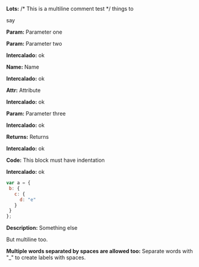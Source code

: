  


**Lots:** /* This is a multiline comment test */
things
to

say




 



**Param:** Parameter one

**Param:** Parameter two

**Intercalado:** ok

**Name:** Name

**Intercalado:** ok

**Attr:** Attribute

**Intercalado:** ok

**Param:** Parameter three

**Intercalado:** ok

**Returns:** Returns

**Intercalado:** ok

**Code:** This block must have indentation

**Intercalado:** ok

```js
var a = {
 b: {
   c: {
     d: "e"
   }
 }
};
```


**Description:** Something else

But multiline too.



**Multiple words separated by spaces are allowed too:** Separate words with "_" to create labels with spaces.






